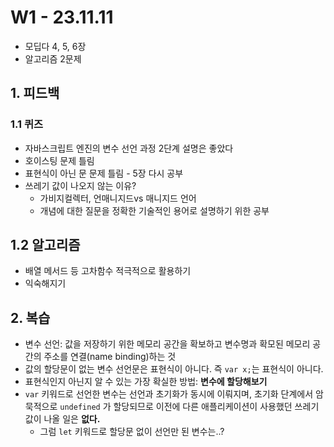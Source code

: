 # W1 - 23.11.11

- 모딥다 4, 5, 6장
- 알고리즘 2문제

## 1. 피드백

### 1.1 퀴즈

- 자바스크립트 엔진의 변수 선언 과정 2단계 설명은 좋았다
- 호이스팅 문제 틀림
- 표현식이 아닌 문 문제 틀림 - 5장 다시 공부
- 쓰레기 값이 나오지 않는 이유?
  - 가비지컬렉터, 언매니지드vs 매니지드 언어
  - 개념에 대한 질문을 정확한 기술적인 용어로 설명하기 위한 공부

## 1.2 알고리즘

- 배열 메서드 등 고차함수 적극적으로 활용하기
- 익숙해지기

## 2. 복습

- 변수 선언: 값을 저장하기 위한 메모리 공간을 확보하고 변수명과 확모된 메모리 공간의 주소를 연결(name binding)하는 것
- 값의 할당문이 없는 변수 선언문은 표현식이 아니다. 즉 `var x;`는 표현식이 아니다.
- 표현식인지 아닌지 알 수 있는 가장 확실한 방법: **변수에 할당해보기**
- `var` 키워드로 선언한 변수는 선언과 초기화가 동시에 이뤄지며, 초기화 단계에서 암묵적으로 `undefined` 가 할당되므로 이전에 다른 애플리케이션이 사용했던 쓰레기 값이 나올 일은 **없다.**
  - 그럼 `let` 키워드로 할당문 없이 선언만 된 변수는..?
